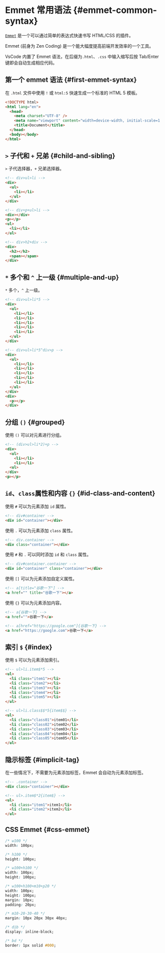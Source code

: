 # Emmet 常用语法 {#emmet-common-syntax}

[`Emmet`](https://docs.emmet.io/) 是一个可以通过简单的表达式快速书写 HTML/CSS 的插件。

Emmet (前身为 Zen Coding) 是一个能大幅度提高前端开发效率的一个工具。

VsCode 内置了 Emmet 语法，在后缀为`.html`、`.css` 中输入缩写后按 Tab/Enter 键即会自动生成相应代码。

## 第一个 emmet 语法 {#first-emmet-syntax}

在 `.html` 文件中使用 `!` 或 `html:5` 快速生成一个标准的 HTML 5 模板。

```html
<!DOCTYPE html>
<html lang="en">
  <head>
    <meta charset="UTF-8" />
    <meta name="viewport" content="width=device-width, initial-scale=1.0" />
    <title>Document</title>
  </head>
  <body></body>
</html>
```

## `>` 子代和 `+` 兄弟 {#child-and-sibling}

`>` 子代选择器，`+` 兄弟选择器。

```html
<!-- div>ul>li -->
<div>
  <ul>
    <li></li>
  </ul>
</div>

<!-- div+p+ul>li -->
<div></div>
<p></p>
<ul>
  <li></li>
</ul>

<!-- div>h2+div -->
<div>
  <h2></h2>
  <span></span>
</div>
```

## `*` 多个和 `^` 上一级 {#multiple-and-up}

`*` 多个，`^` 上一级。

```html
<!-- div>ul>li*5 -->
<div>
  <ul>
    <li></li>
    <li></li>
    <li></li>
    <li></li>
    <li></li>
  </ul>
</div>

<!-- div>ul>li*5^div>p -->
<div>
  <ul>
    <li></li>
    <li></li>
    <li></li>
    <li></li>
    <li></li>
  </ul>
</div>
<div>
  <p></p>
</div>
```

## 分组 `()` {#grouped}

使用 `()` 可以对元素进行分组。

```html
<!-- (div>ul>li*2)+p -->
<div>
  <ul>
    <li></li>
    <li></li>
  <ul>
</div>
<p></p>
```

## `id`、`class`属性和内容 `{}` {#id-class-and-content}

使用 `#` 可以为元素添加 `id` 属性。

```html
<!-- div#container -->
<div id="container"></div>
```

使用 `.` 可以为元素添加 `class` 属性。

```html
<!-- div.container -->
<div class="container"></div>
```

使用 `#` 和 `.` 可以同时添加 `id` 和 `class` 属性。

```html
<!-- div#container.container -->
<div id="container" class="container"></div>
```

使用 `[]` 可以为元素添加自定义属性。

```html
<!-- a[title="谷歌一下"] -->
<a href="" title="谷歌一下"></a>
```

使用 `{}` 可以为元素添加内容。

```html
<!-- a{谷歌一下} -->
<a href="">谷歌一下</a>

<!-- a[href="https://google.com"]{谷歌一下} -->
<a href="https://google.com">谷歌一下</a>
```

## 索引 `$` {#index}

使用 `$` 可以为元素添加索引。

```html
<!-- ul>li.item$*5 -->
<ul>
  <li class="item1"></li>
  <li class="item2"></li>
  <li class="item3"></li>
  <li class="item4"></li>
  <li class="item5"></li>
</ul>

<!-- ul>li.class$$*5{item$$} -->
<ul>
  <li class="class01">item01</li>
  <li class="class02">item02</li>
  <li class="class03">item03</li>
  <li class="class04">item04</li>
  <li class="class05">item05</li>
</ul>
```

## 隐示标签 {#implicit-tag}

在一些情况下，不需要为元素添加标签，Emmet 会自动为元素添加标签。

```html
<!-- .container -->
<div class="container"></div>

<!-- ul>.item$*2{item$} -->
<ul>
  <li class="item1">item1</li>
  <li class="item2">item2</li>
</ul>
```

## CSS Emmet {#css-emmet}

```css
/* w100 */
width: 100px;

/* h100 */
height: 100px;

/* w100+h100 */
width: 100px;
height: 100px;

/* w100+h100+m10+p20 */
width: 100px;
height: 100px;
margin: 10px;
padding: 20px;

/* m10-20-30-40 */
margin: 10px 20px 30px 40px;

/* dib */
display: inline-block;

/* bd */
border: 1px solid #000;
```
